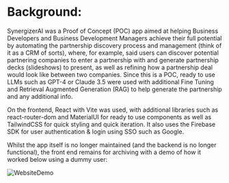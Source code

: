 # Background:

SynergizerAI was a Proof of Concept (POC) app aimed at helping Business Developers and Business Development Managers achieve their full potential by automating the partnership discovery process and management (think of it as a CRM of sorts), where, for example, said users can discover potential partnering companies to enter a partnership with and generate partnership decks (slideshows) to present, as well as refining how a partnership deal would look like between two companies. Since this is a POC, ready to use LLMs such as GPT-4 or Claude 3.5 were used with additional Fine Tuning and Retrieval Augmented Generation (RAG) to help generate the partnership and any additional info. 

On the frontend, React with Vite was used, with additional libraries such as react-router-dom and MaterialUI for ready to use components as well as TailwindCSS for quick styling and quick iteration. It also uses the Firebase SDK for user authentication & login using SSO such as Google.

Whilst the app itself is no longer maintained (and the backend is no longer functional), the front end remains for archiving with a demo of how it worked below using a dummy user:

![WebsiteDemo](https://github.com/user-attachments/assets/1254dbdb-4573-43b6-8911-0b821289d567)
